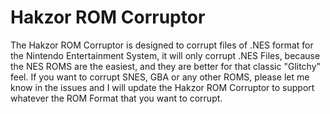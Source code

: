 #           Hakzor ROM Corruptor

The Hakzor ROM Corruptor is designed to corrupt files of .NES format for the Nintendo Entertainment System, it will only corrupt .NES Files, because the NES ROMS are the easiest, and they are better for that classic "Glitchy" feel. If you want to corrupt SNES, GBA or any other ROMS, please let me know in the issues and I will update the Hakzor ROM Corruptor to support whatever the ROM Format that you want to corrupt.
